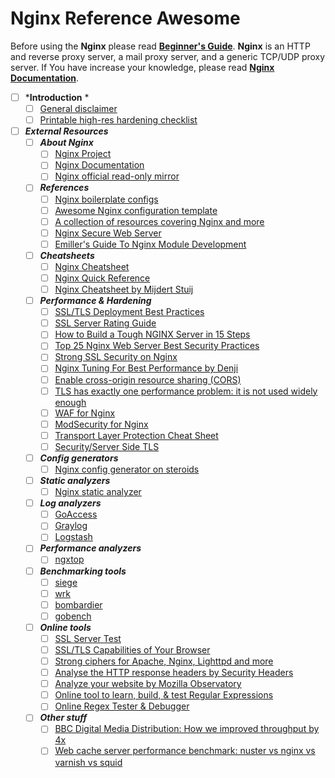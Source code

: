 # Nginx Reference Awesome

Before using the **Nginx** please read **[Beginner's Guide](http://nginx.org/en/docs/beginners_guide.html)**. **Nginx** is an HTTP and reverse proxy server, a mail proxy server, and a generic TCP/UDP proxy server. If You have increase your knowledge, please read **[Nginx Documentation](https://nginx.org/en/docs/)**.

- [ ] ***Introduction** *   
    - [ ] [General disclaimer](Introduction/General_disclaimer.md)
    - [ ] [Printable high-res hardening checklist](Introduction/Printable_high_res_hardening_checklist.md)
- [ ] ***External Resources***
    - [ ] ***About Nginx***
        - [ ] [Nginx Project](https://www.nginx.com/)
        - [ ] [Nginx Documentation](https://www.nginx.com/)
        - [ ] [Nginx official read-only mirror](https://github.com/nginx/nginx)
    - [ ] ***References***
        - [ ] [Nginx boilerplate configs](https://github.com/h5bp/server-configs-nginx)
        - [ ] [Awesome Nginx configuration template](https://github.com/nginx-boilerplate/nginx-boilerplate)
        - [ ] [A collection of resources covering Nginx and more](https://github.com/fcambus/nginx-resources)
        - [ ] [Nginx Secure Web Server](https://calomel.org/nginx.html)
        - [ ] [Emiller's Guide To Nginx Module Development ](https://www.evanmiller.org/nginx-modules-guide.html)
    - [ ] ***Cheatsheets***
        - [ ] [Nginx Cheatsheet](https://gist.github.com/carlessanagustin/9509d0d31414804da03b)
        - [ ] [Nginx Quick Reference](https://github.com/SimulatedGREG/nginx-cheatsheet)
        - [ ] [Nginx Cheatsheet by Mijdert Stuij](https://mijndertstuij.nl/writing/posts/nginx-cheatsheet/)
    - [ ] ***Performance & Hardening***
        - [ ] [SSL/TLS Deployment Best Practices](https://www.ssllabs.com/projects/best-practices/)
        - [ ] [SSL Server Rating Guide](https://www.ssllabs.com/projects/rating-guide/index.html)
        - [ ] [How to Build a Tough NGINX Server in 15 Steps](https://www.upguard.com/blog/how-to-build-a-tough-nginx-server-in-15-steps)
        - [ ] [Top 25 Nginx Web Server Best Security Practices](https://www.cyberciti.biz/tips/linux-unix-bsd-nginx-webserver-security.html)
        - [ ] [Strong SSL Security on Nginx](https://raymii.org/s/tutorials/Strong_SSL_Security_On_nginx.html)
        - [ ] [Nginx Tuning For Best Performance by Denji](https://github.com/denji/nginx-tuning)
        - [ ] [Enable cross-origin resource sharing (CORS)](https://enable-cors.org/index.html)
        - [ ] [TLS has exactly one performance problem: it is not used widely enough](https://istlsfastyet.com/)
        - [ ] [WAF for Nginx](https://github.com/nbs-system/naxsi)
        - [ ] [ModSecurity for Nginx](https://geekflare.com/install-modsecurity-on-nginx/)
        - [ ] [Transport Layer Protection Cheat Sheet](https://www.owasp.org/index.php/Transport_Layer_Protection_Cheat_Sheet)
        - [ ] [Security/Server Side TLS](https://wiki.mozilla.org/Security/Server_Side_TLS)
    - [ ] ***Config generators***
        - [ ] [Nginx config generator on steroids](https://nginxconfig.io/)
    - [ ] ***Static analyzers***
        - [ ] [Nginx static analyzer](https://github.com/yandex/gixy)
    - [ ] ***Log analyzers***
        - [ ] [GoAccess](https://goaccess.io/)
        - [ ] [Graylog](https://www.graylog.org/)
        - [ ] [Logstash](https://www.elastic.co/products/logstash)
    - [ ] ***Performance analyzers***
        - [ ] [ngxtop](https://github.com/lebinh/ngxtop)
    - [ ] ***Benchmarking tools***
        - [ ] [siege](https://github.com/lebinh/ngxtop)
        - [ ] [wrk](https://github.com/wg/wrk)
        - [ ] [bombardier](https://github.com/codesenberg/bombardier)
        - [ ] [gobench](https://github.com/cmpxchg16/gobench)
    - [ ] ***Online tools***
        - [ ] [SSL Server Test](https://www.ssllabs.com/ssltest/)
        - [ ] [SSL/TLS Capabilities of Your Browser](https://www.ssllabs.com/ssltest/viewMyClient.html)
        - [ ] [Strong ciphers for Apache, Nginx, Lighttpd and more](https://cipherli.st/)
        - [ ] [Analyse the HTTP response headers by Security Headers](https://securityheaders.com/)
        - [ ] [Analyze your website by Mozilla Observatory](https://observatory.mozilla.org/)
        - [ ] [Online tool to learn, build, & test Regular Expressions](https://regexr.com/)
        - [ ] [Online Regex Tester & Debugger](https://www.regextester.com/)
    - [ ] ***Other stuff***
        - [ ] [BBC Digital Media Distribution: How we improved throughput by 4x](http://www.bbc.co.uk/blogs/internet/entries/17d22fb8-cea2-49d5-be14-86e7a1dcde04)
        - [ ] [Web cache server performance benchmark: nuster vs nginx vs varnish vs squid](https://github.com/jiangwenyuan/nuster/wiki/Web-cache-server-performance-benchmark:-nuster-vs-nginx-vs-varnish-vs-squid)
